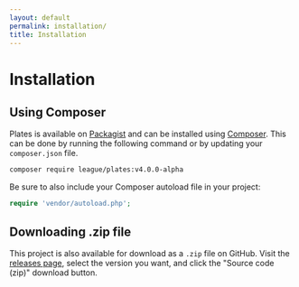 ```yaml
---
layout: default
permalink: installation/
title: Installation
---
```


Installation
============

## Using Composer

Plates is available on [Packagist](https://packagist.org/packages/league/plates) and can be installed using [Composer](https://getcomposer.org/). This can be done by running the following command or by updating your `composer.json` file.

~~~ bash
composer require league/plates:v4.0.0-alpha
~~~

Be sure to also include your Composer autoload file in your project:

~~~ php
require 'vendor/autoload.php';
~~~

## Downloading .zip file

This project is also available for download as a `.zip` file on GitHub. Visit the [releases page](https://github.com/thephpleague/plates/releases), select the version you want, and click the "Source code (zip)" download button.
